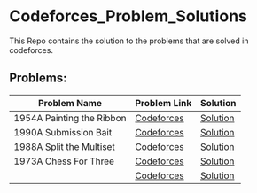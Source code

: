 # Codeforces_Problem_Solutions
This Repo contains the solution to the problems that are solved in codeforces.

## Problems:

| Problem Name | Problem Link | Solution |
| ----------- | ------------ | -------- |
|1954A  Painting the Ribbon|[Codeforces](https://codeforces.com/problemset/problem/1954/A)|[Solution](./1954A.cpp)|
|1990A  Submission Bait|[Codeforces](https://codeforces.com/problemset/problem/1990/A)|[Solution](./1990A.cpp)|
|1988A  Split the Multiset|[Codeforces](https://codeforces.com/problemset/problem/1988/A)|[Solution](./1988A.cpp)|
|1973A  Chess For Three|[Codeforces](https://codeforces.com/problemset/problem/1973/A)|[Solution](./1973A.cpp)|
||[Codeforces]()|[Solution]()|
